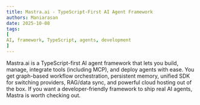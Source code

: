 ```yaml
---
title: Mastra.ai - TypeScript-First AI Agent Framework
authors: Maniarasan
date: 2025-10-08
tags: 
[
AI, framework, TypeScript, agents, development
]
---
```

Mastra.ai is a TypeScript-first AI agent framework that lets you build, manage, integrate tools (including MCP), and deploy agents with ease. You get graph-based workflow orchestration, persistent memory, unified SDK for switching providers, RAG/data sync, and powerful cloud hosting out of the box. If you want a developer-friendly framework to ship real AI agents, Mastra is worth checking out.
